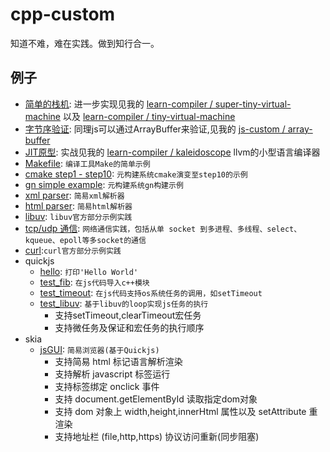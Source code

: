 # cpp-custom
知道不难，难在实践。做到知行合一。
## 例子
- [简单的栈机](./virtual-stack-machine.cpp): 进一步实现见我的 [learn-compiler / super-tiny-virtual-machine](https://github.com/keyboard3/learn-compiler/tree/main/cpp-super-tiny-virtual-machine) 以及 [learn-compiler / tiny-virtual-machine](https://github.com/keyboard3/learn-compiler/tree/main/cpp-tiny-virtual-machine)
- [字节序验证](./endianness.cpp): 同理js可以通过ArrayBuffer来验证,见我的 [js-custom / array-buffer](https://github.com/keyboard3/js-custom/blob/main/array-buffer.mjs)
- [JIT原型](./jit-proto.cpp): 实战见我的 [learn-compiler / kaleidoscope](https://github.com/keyboard3/learn-compiler/tree/main/kaleidoscope) llvm的小型语言编译器
- [Makefile](./cmake): `编译工具Make的简单示例`
- [cmake step1 - step10](./cmake): `元构建系统cmake演变至step10的示例`
- [gn simple example](./gn_example): `元构建系统gn构建示例`
- [xml parser](./parser/xmlParser.cpp): `简易xml解析器`
- [html parser](./parser/htmlParser.cpp): `简易html解析器`
- [libuv](./libuv): `libuv官方部分示例实践`
- [tcp/udp 通信](./socket): `网络通信实践，包括从单 socket 到多进程、多线程、select、kqueue、epoll等多socket的通信`
- [curl](./curl):`curl官方部分示例实践`
- quickjs
    - [hello](./quickjs/hello.c): `打印'Hello World'`
    - [test_fib](./quickjs/test_fib.c): `在js代码导入c++模块`
    - [test_timeout](./quickjs/test_fib.c): `在js代码支持os系统任务的调用，如setTimeout`
    - [test_libuv](./quickjs/test_libuv.c): `基于libuv的loop实现js任务的执行`
        - 支持setTimeout,clearTimeout宏任务
        - 支持微任务及保证和宏任务的执行顺序
- skia
    - [jsGUI](./skia/jsGUI): `简易浏览器(基于Quickjs)`
        - 支持简易 html 标记语言解析渲染
        - 支持解析 javascript 标签运行
        - 支持标签绑定 onclick 事件
        - 支持 document.getElementById 读取指定dom对象
        - 支持 dom 对象上 width,height,innerHtml 属性以及 setAttribute 重渲染
        - 支持地址栏 (file,http,https) 协议访问重新(同步阻塞)